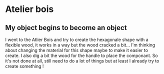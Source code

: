 <h1>Atelier bois</h1>
<h2>My object begins to become an object</h2>

 <p>I went to the Atlier Bois and try to create the hexagonale shape with a flexible wood, it works in a way but the wood cracked a bit... I'm thinking about changing the material for this shape maybe to make it easier to create. I also dig a bit the wood for the handle to place the componant. So it's not done at all, still need to do a lot of things but at least I already try to create something !</p>

 
